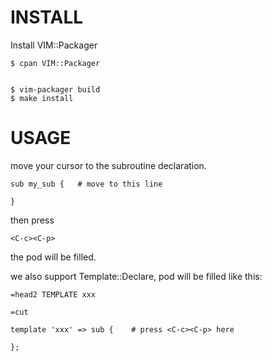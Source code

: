 INSTALL
==================

Install VIM::Packager

    $ cpan VIM::Packager


    $ vim-packager build
    $ make install

USAGE
==================
move your cursor to the subroutine declaration.

    sub my_sub {   # move to this line

    }

then press

    <C-c><C-p>

the pod will be filled.

we also support Template::Declare, pod will be filled like this:

    =head2 TEMPLATE xxx

    =cut

    template 'xxx' => sub {    # press <C-c><C-p> here

    };

